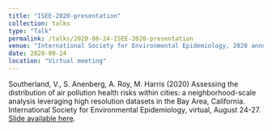 ```yaml
---
title: "ISEE-2020-presentation"
collection: talks
type: "Talk"
permalink: /talks/2020-08-24-ISEE-2020-presentation
venue: "International Society for Environmental Epidemiology, 2020 annual meeting"
date: 2020-08-24
location: "Virtual meeting"
---
```


Southerland, V., S. Anenberg, A. Roy, M. Harris (2020) Assessing the distribution of air pollution health risks within cities: a neighborhood-scale analysis leveraging high resolution datasets in the Bay Area, California. International Society for Environmental Epidemiology, virtual, August 24-27. 
[Slide available here](https://cpb-us-e1.wpmucdn.com/blogs.gwu.edu/dist/3/1552/files/2020/08/ISEE_VAS.pdf).


